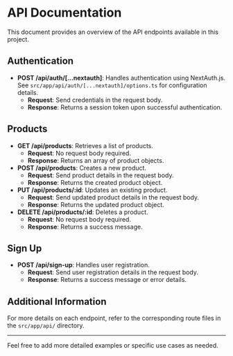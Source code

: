 # API Documentation

This document provides an overview of the API endpoints available in this project.

## Authentication

- **POST /api/auth/[...nextauth]**: Handles authentication using NextAuth.js. See `src/app/api/auth/[...nextauth]/options.ts` for configuration details.
  - **Request**: Send credentials in the request body.
  - **Response**: Returns a session token upon successful authentication.

## Products

- **GET /api/products**: Retrieves a list of products.
  - **Request**: No request body required.
  - **Response**: Returns an array of product objects.
- **POST /api/products**: Creates a new product.
  - **Request**: Send product details in the request body.
  - **Response**: Returns the created product object.
- **PUT /api/products/:id**: Updates an existing product.
  - **Request**: Send updated product details in the request body.
  - **Response**: Returns the updated product object.
- **DELETE /api/products/:id**: Deletes a product.
  - **Request**: No request body required.
  - **Response**: Returns a success message.

## Sign Up

- **POST /api/sign-up**: Handles user registration.
  - **Request**: Send user registration details in the request body.
  - **Response**: Returns a success message or error details.

## Additional Information

For more details on each endpoint, refer to the corresponding route files in the `src/app/api/` directory.

---

Feel free to add more detailed examples or specific use cases as needed. 